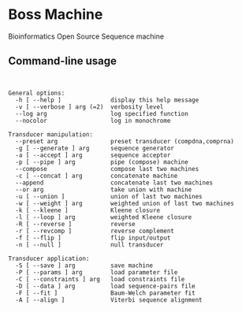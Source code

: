 # Boss Machine
Bioinformatics Open Source Sequence machine


## Command-line usage

<pre><code>

General options:
  -h [ --help ]              display this help message
  -v [ --verbose ] arg (=2)  verbosity level
  --log arg                  log specified function
  --nocolor                  log in monochrome

Transducer manipulation:
  --preset arg               preset transducer (compdna,comprna)
  -g [ --generate ] arg      sequence generator
  -a [ --accept ] arg        sequence acceptor
  -p [ --pipe ] arg          pipe (compose) machine
  --compose                  compose last two machines
  -c [ --concat ] arg        concatenate machine
  --append                   concatenate last two machines
  --or arg                   take union with machine
  -u [ --union ]             union of last two machines
  -w [ --weight ] arg        weighted union of last two machines
  -k [ --kleene ]            Kleene closure
  -l [ --loop ] arg          weighted Kleene closure
  -R [ --reverse ]           reverse
  -r [ --revcomp ]           reverse complement
  -f [ --flip ]              flip input/output
  -n [ --null ]              null transducer

Transducer application:
  -S [ --save ] arg          save machine
  -P [ --params ] arg        load parameter file
  -C [ --constraints ] arg   load constraints file
  -D [ --data ] arg          load sequence-pairs file
  -F [ --fit ]               Baum-Welch parameter fit
  -A [ --align ]             Viterbi sequence alignment

</code></pre>
